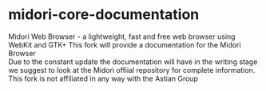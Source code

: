 # midori-core-documentation
Midori Web Browser - a lightweight, fast and free web browser using WebKit and GTK+
This fork will provide a documentation for the Midori Browser  
Due to the constant update the documentation will have in the writing stage we suggest to look at the Midori offiial repository for complete information.  
This fork is not affiliated in any way with the Astian Group  
